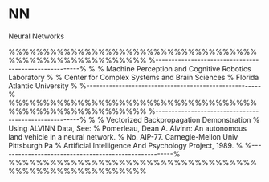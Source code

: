 # NN
Neural Networks

%%%%%%%%%%%%%%%%%%%%%%%%%%%%%%%%%%%%%%%%%%%%%%%%%%%%%%%%
%------------------------------------------------------%
%
% Machine Perception and Cognitive Robotics Laboratory
%
%     Center for Complex Systems and Brain Sciences
%               Florida Atlantic University
%
%------------------------------------------------------%
%%%%%%%%%%%%%%%%%%%%%%%%%%%%%%%%%%%%%%%%%%%%%%%%%%%%%%%%
%------------------------------------------------------%
%
% Vectorized Backpropagation Demonstration 
% Using ALVINN Data, See:
% Pomerleau, Dean A. Alvinn: An autonomous land vehicle in a neural network. 
% No. AIP-77. Carnegie-Mellon Univ Pittsburgh Pa 
% Artificial Intelligence And Psychology Project, 1989.
%
%------------------------------------------------------%
%%%%%%%%%%%%%%%%%%%%%%%%%%%%%%%%%%%%%%%%%%%%%%%%%%%%%%%%
